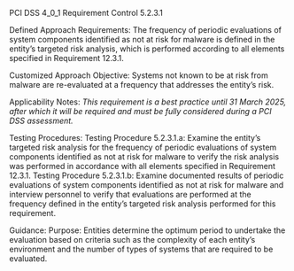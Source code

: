 PCI DSS 4_0_1 Requirement Control 5.2.3.1

Defined Approach Requirements:
The frequency of periodic evaluations of system components identified as not at risk for malware is defined in the entity’s targeted risk analysis, which is performed according to all elements specified in Requirement 12.3.1.

Customized Approach Objective:
Systems not known to be at risk from malware are re-evaluated at a frequency that addresses the entity’s risk.

Applicability Notes:
_This requirement is a best practice until 31 March_ _2025, after which it will be required and must be_ _fully considered during a PCI DSS assessment._

Testing Procedures:
Testing Procedure 5.2.3.1.a: Examine the entity’s targeted risk analysis for the frequency of periodic evaluations of system components identified as not at risk for malware to verify the risk analysis was performed in accordance with all elements specified in Requirement 12.3.1.
Testing Procedure 5.2.3.1.b: Examine documented results of periodic evaluations of system components identified as not at risk for malware and interview personnel to verify that evaluations are performed at the frequency defined in the entity’s targeted risk analysis performed for this requirement.

Guidance:
Purpose: Entities determine the optimum period to undertake the evaluation based on criteria such as the complexity of each entity’s environment and the number of types of systems that are required to be evaluated.